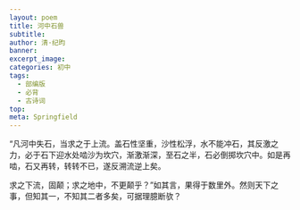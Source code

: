 ```yaml
---
layout: poem
title: 河中石兽
subtitle: 
author: 清·纪昀
banner: 
excerpt_image: 
categories: 初中
tags:
  - 部编版
  - 必背
  - 古诗词
top: 
meta: Springfield
---
```




“凡河中失石，当求之于上流。盖石性坚重，沙性松浮，水不能冲石，其反激之力，必于石下迎水处啮沙为坎穴，渐激渐深，至石之半，石必倒掷坎穴中。如是再啮，石又再转，转转不已，遂反溯流逆上矣。

求之下流，固颠；求之地中，不更颠乎？”如其言，果得于数里外。然则天下之事，但知其一，不知其二者多矣，可据理臆断欤？